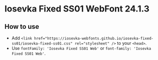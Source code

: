 # Iosevka Fixed SS01 WebFont 24.1.3

## How to use

- Add `<link href="https://iosevka-webfonts.github.io/iosevka-fixed-ss01/iosevka-fixed-ss01.css" rel="stylesheet" />` to your `<head>`.
- Use `fontFamily: 'Iosevka Fixed SS01 Web'` or `font-family: 'Iosevka Fixed SS01 Web'`.
